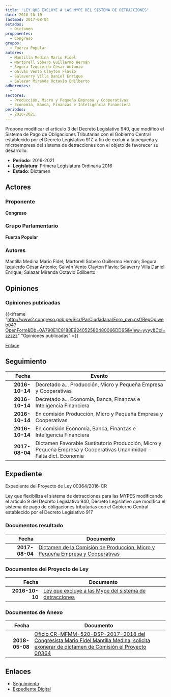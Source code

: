 ```yaml
---
title: "LEY QUE EXCLUYE A LAS MYPE DEL SISTEMA DE DETRACCIONES"
date: 2016-10-10
lastmod: 2017-08-04
estados: 
  - Dictamen
proponentes: 
  - Congreso
grupos: 
  - Fuerza Popular
autores: 
  - Mantilla Medina Mario Fidel
  - Martorell Sobero Guillermo Hernán
  - Segura Izquierdo César Antonio
  - Galván Vento Clayton Flavio
  - Salaverry Villa Daniel Enrique
  - Salazar Miranda Octavio Edilberto
adherentes: 
  - 
sectores: 
  - Producción, Micro y Pequeña Empresa y Cooperativas
  - Economía, Banca, Finanzas e Inteligencia Financiera
periodos: 
  - 2016-2021
---
```


Propone modificar el artículo 3 del Decreto Legislativo 940, que modificó el Sistema de Pago de Obligaciones Tributarias con el Gobierno Central establecido por el Decreto Legislativo 917, a fin de excluir a la pequeña y microempresa del sistema de detracciones con el objeto de favorecer su desarrollo.

- **Periodo**: 2016-2021
- **Legislatura**: Primera Legislatura Ordinaria 2016
- **Estado**: Dictamen

## Actores

### Proponente

**Congreso**

### Grupo Parlamentario

**Fuerza Popular**

### Autores

Mantilla Medina Mario Fidel; Martorell Sobero Guillermo Hernán; Segura Izquierdo César Antonio; Galván Vento Clayton Flavio; Salaverry Villa Daniel Enrique; Salazar Miranda Octavio Edilberto


## Opiniones

### Opiniones publicadas

{{<iframe "http://www2.congreso.gob.pe/Sicr/ParCiudadana/Foro_pvp.nsf/RepOpiweb04?OpenForm&Db=0A790E1C8188E924052580480066DD65&View=yyyy&Col=zzzzz" "Opiniones publicadas" >}}

[Enlace](http://www2.congreso.gob.pe/Sicr/ParCiudadana/Foro_pvp.nsf/RepOpiweb04?OpenForm&Db=0A790E1C8188E924052580480066DD65&View=yyyy&Col=zzzzz)

## Seguimiento

| Fecha | Evento |
|------:|--------|
| **2016-10-14** | Decretado a... Producción, Micro y Pequeña Empresa y Cooperativas|
| **2016-10-14** | Decretado a... Economía, Banca, Finanzas e Inteligencia Financiera|
| **2016-10-14** | En comisión Producción, Micro y Pequeña Empresa y Cooperativas|
| **2016-10-14** | En comisión Economía, Banca, Finanzas e Inteligencia Financiera|
| **2017-08-04** | Dictamen Favorable Sustitutorio Producción, Micro y Pequeña Empresa y Cooperativas Unanimidad - Falta dict. Economía|


## Expediente

Expediente del Proyecto de Ley 00364/2016-CR

Ley que flexibiliza el sistema de detracciones para las MYPES modificando el artículo 9 del Decreto Legislativo 940, Decreto Legislativo que modifica el sistema de pago de obligaciones tributarias con el Gobierno Central establecido por el Decreto Legislativo 917


### Documentos resultado

| Fecha | Documento |
|------:|--------|
| **2017-08-04** | [Dictamen de la Comisión de Producción, Micro y Pequeña Empresa y Cooperativas](http://www.leyes.congreso.gob.pe/Documentos/2016_2021/Dictamenes/Proyectos_de_Ley/00364DC18MAY20170804.pdf) |

### Documentos del Proyecto de Ley

| Fecha | Documento |
|------:|--------|
| **2016-10-10** | [Ley que excluye a las Mype del sistema de detracciones](http://www.leyes.congreso.gob.pe/Documentos/2016_2021/Proyectos_de_Ley_y_de_Resoluciones_Legislativas/PL0036420161010..pdf) |

### Documentos de Anexo

| Fecha | Documento |
|------:|--------|
| **2018-05-08** | [Oficio CR-MFMM-520-DSP-2017-2018 del Congresista Mario Fidel Mantilla Medina, solicita exonerar de dictamen de Comisión el Proyecto 00364](http://www.leyes.congreso.gob.pe/Documentos/2016_2021/Oficios/Congresistas/OFICIO-CR-MFMM-520-DSP-2017-2018.pdf) |

## Enlaces 

- [Seguimiento](http://www2.congreso.gob.pehttp://www2.congreso.gob.pe/Sicr/TraDocEstProc/CLProLey2016.nsf/f7fff46988ca05b1052578e100829cc7/61b99af0fa66f15c0525804800627085?OpenDocument)
- [Expediente Digital](http://www2.congreso.gob.pehttp://www2.congreso.gob.pe/Sicr/TraDocEstProc/CLProLey2016.nsf/f7fff46988ca05b1052578e100829cc7/61b99af0fa66f15c0525804800627085?OpenDocument&Click=05257FB7005EB655.eb71d0cf91d8294e05256cdf006b5706/$Body/0.1C6C)

